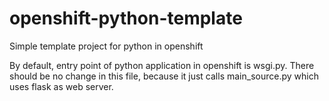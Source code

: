 # openshift-python-template
Simple template project for python in openshift

By default, entry point of python application in openshift is wsgi.py. There should be no change in this file, because it just calls main_source.py which uses flask as web server. 
